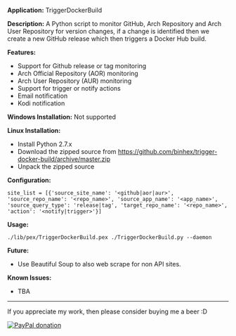 **Application:**
TriggerDockerBuild

**Description:**
A Python script to monitor GitHub, Arch Repository and Arch User Repository for version changes, if a change is identified then we create a new GitHub release which then triggers a Docker Hub build.

**Features:**
- Support for Github release or tag monitoring
- Arch Official Repository (AOR) monitoring
- Arch User Repository (AUR) monitoring
- Support for trigger or notify actions
- Email notification
- Kodi notification

**Windows Installation:**
Not supported

**Linux Installation:**
- Install Python 2.7.x
- Download the zipped source from https://github.com/binhex/trigger-docker-build/archive/master.zip
- Unpack the zipped source

**Configuration:**
```
site_list = [{'source_site_name': '<github|aor|aur>', 'source_repo_name': '<repo_name>', 'source_app_name': '<app_name>', 'source_query_type': 'release|tag', 'target_repo_name': '<repo_name>', 'action': '<notify|trigger>'}]
```

**Usage:**
```
./lib/pex/TriggerDockerBuild.pex ./TriggerDockerBuild.py --daemon
```

**Future:**
- Use Beautiful Soup to also web scrape for non API sites.

**Known Issues:**
- TBA
___
If you appreciate my work, then please consider buying me a beer  :D

[![PayPal donation](https://www.paypal.com/en_US/i/btn/btn_donate_SM.gif)](https://www.paypal.com/cgi-bin/webscr?cmd=_s-xclick&hosted_button_id=H8PWP3RLBDCBQ)